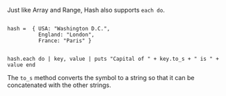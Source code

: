 Just like Array and Range,
Hash also supports `each do`.

<codeblock language="ruby" type="lesson">
<code>
hash =  { USA: "Washington D.C.",
          England: "London",
          France: "Paris" }

hash.each do | key, value |
  puts "Capital of " + key.to_s + " is " + value
end
</code>
</codeblock>

The `to_s` method converts the symbol to a string so that it can be concatenated with the other strings.
